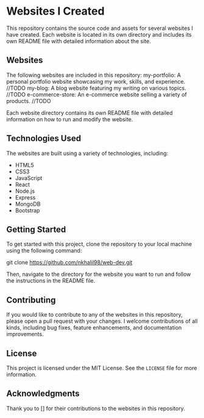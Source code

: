 # Websites I Created

This repository contains the source code and assets for several websites I have created. Each website is located in its own directory and includes its own README file with detailed information about the site.

## Websites
The following websites are included in this repository:
my-portfolio: A personal portfolio website showcasing my work, skills, and experience. //TODO
my-blog: A blog website featuring my writing on various topics. //TODO
e-commerce-store: An e-commerce website selling a variety of products. //TODO

Each website directory contains its own README file with detailed information on how to run and modify the website.


## Technologies Used
The websites are built using a variety of technologies, including:

- HTML5
- CSS3
- JavaScript
- React
- Node.js
- Express
- MongoDB
- Bootstrap

## Getting Started
To get started with this project, clone the repository to your local machine using the following command:

git clone https://github.com/nkhalil98/web-dev.git

Then, navigate to the directory for the website you want to run and follow the instructions in the README file.

## Contributing
If you would like to contribute to any of the websites in this repository, please open a pull request with your changes. I welcome contributions of all kinds, including bug fixes, feature enhancements, and documentation improvements.

## License
This project is licensed under the MIT License. See the `LICENSE` file for more information.

## Acknowledgments
Thank you to [] for their contributions to the websites in this repository.
